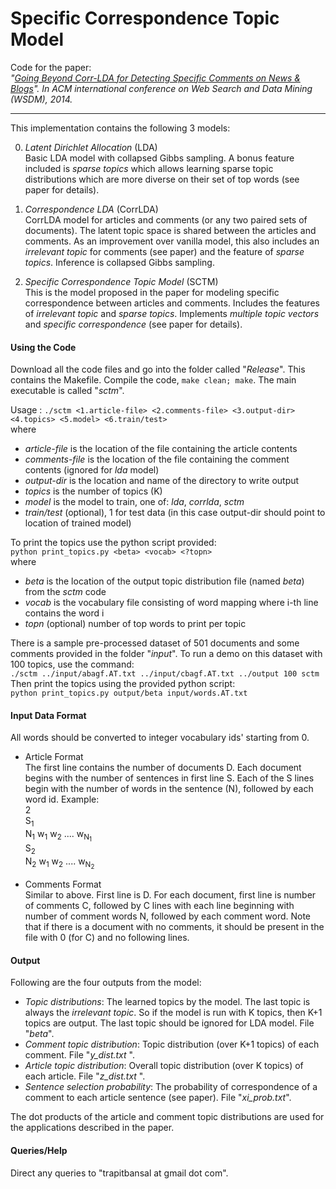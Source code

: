 # Specific Correspondence Topic Model

Code for the paper:  
*"[Going Beyond Corr-LDA for Detecting Specific Comments on News & Blogs](http://dl.acm.org/citation.cfm?id=2556231)". In ACM international conference on Web Search and Data Mining (WSDM), 2014.*
***

This implementation contains the following 3 models:  

0. *Latent Dirichlet Allocation* (LDA)  
   Basic LDA model with collapsed Gibbs sampling. A bonus feature included is _sparse topics_ which allows learning sparse topic distributions which are more diverse on their set of top words (see paper for details).

0. *Correspondence LDA* (CorrLDA)  
   CorrLDA model for articles and comments (or any two paired sets of documents). The latent topic space is shared between the articles and comments. As an improvement over vanilla model, this also includes an _irrelevant topic_ for comments (see paper) and the feature of _sparse topics_. Inference is collapsed Gibbs sampling.

0. *Specific Correspondence Topic Model* (SCTM)  
   This is the model proposed in the paper for modeling specific correspondence between articles and comments. Includes the features of _irrelevant topic_ and _sparse topics_. Implements _multiple topic vectors_ and _specific correspondence_ (see paper for details).


#### Using the Code
Download all the code files and go into the folder called "_Release_". This contains the Makefile. Compile the code,  `make clean; make`. The main executable is called "_sctm_".  

Usage : `./sctm <1.article-file> <2.comments-file> <3.output-dir> <4.topics> <5.model> <6.train/test>`  
where
- _article-file_ is the location of the file containing the article contents
- _comments-file_ is the location of the file containing the comment contents (ignored for _lda_ model)
- _output-dir_ is the location and name of the directory to write output
- _topics_ is the number of topics (K)
- _model_ is the model to train, one of: _lda_, _corrlda_, _sctm_
- _train/test_ (optional), 1 for test data (in this case output-dir should point to location of trained model)  

To print the topics use the python script provided:  
`python print_topics.py <beta> <vocab> <?topn>`  
where  
- _beta_ is the location of the output topic distribution file (named _beta_) from the _sctm_ code  
- _vocab_ is the vocabulary file consisting of word mapping where i-th line contains the word i
- _topn_ (optional) number of top words to print per topic  

There is a sample pre-processed dataset of 501 documents and some comments provided in the folder "_input_". To run a demo on this dataset with 100 topics, use the command:  
`./sctm ../input/abagf.AT.txt ../input/cbagf.AT.txt ../output 100 sctm`  
Then print the topics using the provided python script:  
`python print_topics.py output/beta input/words.AT.txt`  


#### Input Data Format
All words should be converted to integer vocabulary ids' starting from 0.  
- Article Format  
   The first line contains the number of documents D. Each document begins with the number of sentences in first line S. Each of the S lines begin with the number of words in the sentence (N), followed by each word id.
   Example:  
   2  
   S<sub>1</sub>  
   N<sub>1</sub> w<sub>1</sub> w<sub>2</sub> .... w<sub>N<sub>1</sub></sub>  
   S<sub>2</sub>  
   N<sub>2</sub> w<sub>1</sub> w<sub>2</sub> .... w<sub>N<sub>2</sub></sub>  

- Comments Format  
   Similar to above. First line is D. For each document, first line is number of comments C, followed by C lines with each line beginning with number of comment words N, followed by each comment word. Note that if there is a document with no comments, it should be present in the file with 0 (for C) and no following lines.


#### Output
Following are the four outputs from the model:
- _Topic distributions_: The learned topics by the model. The last topic is always the _irrelevant topic_. So if the model is run with K topics, then K+1 topics are output. The last topic should be ignored for LDA model. File "_beta_".  
- _Comment topic distribution_: Topic distribution (over K+1 topics) of each comment. File "*y_dist.txt* ".  
- _Article topic distribution_: Overall topic distribution (over K topics) of each article. File "*z_dist.txt* ".  
- _Sentence selection probability_: The probability of correspondence of a comment to each article sentence (see paper). File "*xi_prob.txt*".  

The dot products of the article and comment topic distributions are used for the applications described in the paper.


#### Queries/Help
Direct any queries to "trapitbansal at gmail dot com".
